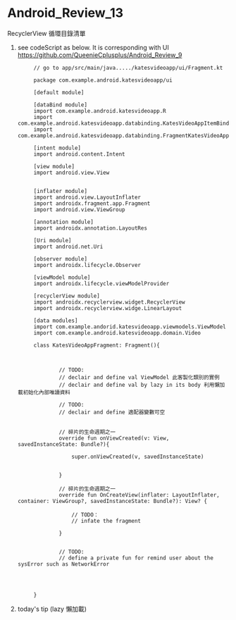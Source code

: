 # Android_Review_13
RecyclerView 循環目錄清單

1. see codeScript as below. It is corresponding with UI https://github.com/QueenieCplusplus/Android_Review_9 

            // go to app/src/main/java...../katesvideoapp/ui/Fragment.kt

            package com.example.android.katesvideoapp/ui

            [default module]

            [dataBind module]
            import com.example.android.katesvideoapp.R
            import com.example.android.katesvideoapp.databinding.KatesVideoAppItemBinding
            import com.example.android.katesvideoapp.databinding.FragmentKatesVideoAppBinding

            [intent module]
            import android.content.Intent

            [view module]
            import android.view.View


            [inflater module]
            import android.view.LayoutInflater
            import androidx.fragment.app.Fragment
            import android.view.ViewGroup

            [annotation module]
            import androidx.annotation.LayoutRes

            [Uri module]
            import android.net.Uri

            [observer module]
            import androidx.lifecycle.Observer

            [viewModel module]
            import androidx.lifecycle.viewModelProvider

            [recyclerView module]
            import androidx.recyclerview.widget.RecyclerView
            import androidx.recyclerview.widge.LinearLayout

            [data modules]
            import com.example.andorid.katesvideoapp.viewmodels.ViewModel
            import com.example.android.katesvideoapp.domain.Video

            class KatesVideoAppFragment: Fragment(){



                    // TODO:
                    // declair and define val ViewModel 此客製化類別的實例 
                    // declair and define val by lazy in its body 利用懶加載初始化內部唯讀資料

                    // TODO:
                    // declair and define 適配器變數可空


                    // 碎片的生命週期之一
                    override fun onViewCreated(v: View, savedInstanceState: Bundle?){

                        super.onViewCreated(v, savedInstanceState)


                    }

                    // 碎片的生命週期之一
                    override fun OnCreateView(inflater: LayoutInflater, container: ViewGroup?, savedInstanceState: Bundle?): View? {

                        // TODO：
                        // infate the fragment

                    }

                    
                    // TODO:
                    // define a private fun for remind user about the sysError such as NetworkError

             


            }

2. today's tip (lazy 懶加載)
